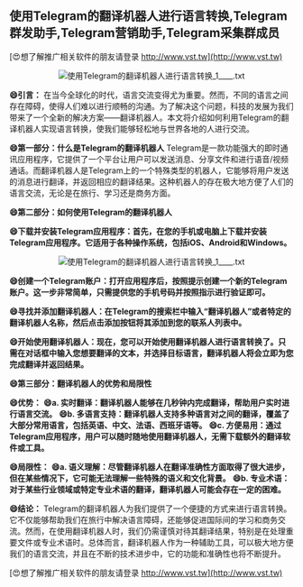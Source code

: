 ## **使用Telegram的翻译机器人进行语言转换,Telegram群发助手,Telegram营销助手,Telegram采集群成员**

[😍想了解推广相关软件的朋友请登录 http://www.vst.tw](http://www.vst.tw)

 <center><img src="https://vst.tw/MP4/tuiguang/png/1.png" alt="使用Telegram的翻译机器人进行语言转换_1____.txt"></center>

**😄引言：**
在当今全球化的时代，语言交流变得尤为重要。然而，不同的语言之间存在障碍，使得人们难以进行顺畅的沟通。为了解决这个问题，科技的发展为我们带来了一个全新的解决方案——翻译机器人。本文将介绍如何利用Telegram的翻译机器人实现语言转换，使我们能够轻松地与世界各地的人进行交流。

**😄第一部分：什么是Telegram的翻译机器人**
Telegram是一款功能强大的即时通讯应用程序，它提供了一个平台让用户可以发送消息、分享文件和进行语音/视频通话。而翻译机器人是Telegram上的一个特殊类型的机器人，它能够将用户发送的消息进行翻译，并返回相应的翻译结果。这种机器人的存在极大地方便了人们的语言交流，无论是在旅行、学习还是商务方面。

**😄第二部分：如何使用Telegram的翻译机器人**

**😄下载并安装Telegram应用程序：首先，在您的手机或电脑上下载并安装Telegram应用程序。它适用于各种操作系统，包括iOS、Android和Windows。**

 <center><img src="https://vst.tw/MP4/tuiguang/png/5.png" alt="使用Telegram的翻译机器人进行语言转换_1____.txt"></center>

**😄创建一个Telegram账户：打开应用程序后，按照提示创建一个新的Telegram账户。这一步非常简单，只需提供您的手机号码并按照指示进行验证即可。**

**😄寻找并添加翻译机器人：在Telegram的搜索栏中输入“翻译机器人”或者特定的翻译机器人名称，然后点击添加按钮将其添加到您的联系人列表中。**

**😄开始使用翻译机器人：现在，您可以开始使用翻译机器人进行语言转换了。只需在对话框中输入您想要翻译的文本，并选择目标语言，翻译机器人将会立即为您完成翻译并返回结果。**

**😄第三部分：翻译机器人的优势和局限性**

**😄优势：**
**😄a. 实时翻译：翻译机器人能够在几秒钟内完成翻译，帮助用户实时进行语言交流。**
**😄b. 多语言支持：翻译机器人支持多种语言对之间的翻译，覆盖了大部分常用语言，包括英语、中文、法语、西班牙语等。**
**😄c. 方便易用：通过Telegram应用程序，用户可以随时随地使用翻译机器人，无需下载额外的翻译软件或工具。**

**😄局限性：**
**😄a. 语义理解：尽管翻译机器人在翻译准确性方面取得了很大进步，但在某些情况下，它可能无法理解一些特殊的语义和文化背景。**
**😄b. 专业术语：对于某些行业领域或特定专业术语的翻译，翻译机器人可能会存在一定的困难。**

**😄结论：**
Telegram的翻译机器人为我们提供了一个便捷的方式来进行语言转换。它不仅能够帮助我们在旅行中解决语言障碍，还能够促进国际间的学习和商务交流。然而，在使用翻译机器人时，我们仍需谨慎对待其翻译结果，特别是在处理重要文件或专业术语时。总体而言，翻译机器人作为一种辅助工具，可以极大地方便我们的语言交流，并且在不断的技术进步中，它的功能和准确性也将不断提升。

[😍想了解推广相关软件的朋友请登录 http://www.vst.tw](http://www.vst.tw)



